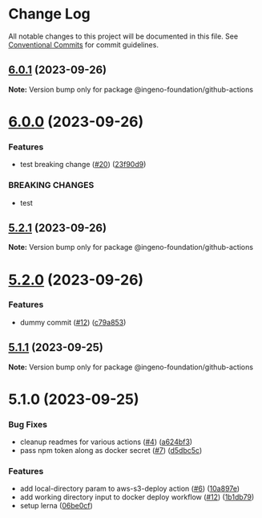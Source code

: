 # Change Log

All notable changes to this project will be documented in this file.
See [Conventional Commits](https://conventionalcommits.org) for commit guidelines.

## [6.0.1](https://github.com/ingeno/foundation-github-actions/compare/v6.0.0...v6.0.1) (2023-09-26)

**Note:** Version bump only for package @ingeno-foundation/github-actions





# [6.0.0](https://github.com/ingeno/foundation-github-actions/compare/v5.2.1...v6.0.0) (2023-09-26)


### Features

* test breaking change ([#20](https://github.com/ingeno/foundation-github-actions/issues/20)) ([23f90d9](https://github.com/ingeno/foundation-github-actions/commit/23f90d96db8a35921dad045288d57506d011fb5d))


### BREAKING CHANGES

* test





## [5.2.1](https://github.com/ingeno/foundation-github-actions/compare/v5.2.0...v5.2.1) (2023-09-26)

**Note:** Version bump only for package @ingeno-foundation/github-actions





# [5.2.0](https://github.com/ingeno/foundation-github-actions/compare/v5.1.1...v5.2.0) (2023-09-26)


### Features

* dummy commit ([#12](https://github.com/ingeno/foundation-github-actions/issues/12)) ([c79a853](https://github.com/ingeno/foundation-github-actions/commit/c79a853fbe90394868e4cec281d3c8a8317c8f12))





## [5.1.1](https://github.com/ingeno/foundation-github-actions/compare/v5.1.0...v5.1.1) (2023-09-25)

**Note:** Version bump only for package @ingeno-foundation/github-actions





# 5.1.0 (2023-09-25)


### Bug Fixes

* cleanup readmes for various actions ([#4](https://github.com/ingeno/foundation-github-actions/issues/4)) ([a624bf3](https://github.com/ingeno/foundation-github-actions/commit/a624bf36eb555115b5a11689b02aa7938548eeb5))
* pass npm token along as docker secret ([#7](https://github.com/ingeno/foundation-github-actions/issues/7)) ([d5dbc5c](https://github.com/ingeno/foundation-github-actions/commit/d5dbc5c1bd163cdd61faeccf2e6948b85abc06e4))


### Features

* add local-directory param to aws-s3-deploy action ([#6](https://github.com/ingeno/foundation-github-actions/issues/6)) ([10a897e](https://github.com/ingeno/foundation-github-actions/commit/10a897e9046822c01b99384479a6ecdd307884d9))
* add working directory input to docker deploy workflow ([#12](https://github.com/ingeno/foundation-github-actions/issues/12)) ([1b1db79](https://github.com/ingeno/foundation-github-actions/commit/1b1db79bd557e835f5e52557770d469fb447899c))
* setup lerna ([06be0cf](https://github.com/ingeno/foundation-github-actions/commit/06be0cfee6f351bf382504a07708caa5bfedb61f))
